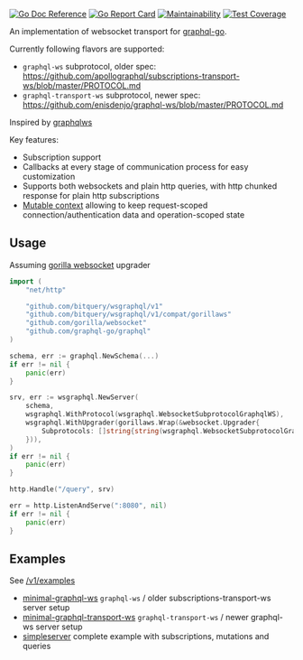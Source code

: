 [![Go Doc Reference](https://godoc.org/github.com/bitquery/wsgraphql/v1?status.svg)](https://godoc.org/github.com/bitquery/wsgraphql/v1)
[![Go Report Card](https://goreportcard.com/badge/github.com/bitquery/wsgraphql)](https://goreportcard.com/report/github.com/bitquery/wsgraphql)
[![Maintainability](https://api.codeclimate.com/v1/badges/c626b5f2399b044bdebf/maintainability)](https://codeclimate.com/github/bitquery/wsgraphql)
[![Test Coverage](https://api.codeclimate.com/v1/badges/c626b5f2399b044bdebf/test_coverage)](https://codeclimate.com/github/bitquery/wsgraphql)

An implementation of websocket transport for
[graphql-go](https://github.com/graphql-go/graphql).

Currently following flavors are supported:

- `graphql-ws` subprotocol, older spec: https://github.com/apollographql/subscriptions-transport-ws/blob/master/PROTOCOL.md
- `graphql-transport-ws` subprotocol, newer spec: https://github.com/enisdenjo/graphql-ws/blob/master/PROTOCOL.md

Inspired by [graphqlws](https://github.com/functionalfoundry/graphqlws)

Key features:

- Subscription support
- Callbacks at every stage of communication process for easy customization 
- Supports both websockets and plain http queries, with http chunked response for plain http subscriptions
- [Mutable context](https://godoc.org/github.com/bitquery/wsgraphql/v1/mutable) allowing to keep request-scoped 
  connection/authentication data and operation-scoped state

Usage
-----

Assuming [gorilla websocket](https://github.com/gorilla/websocket) upgrader

```go
import (
	"net/http"

	"github.com/bitquery/wsgraphql/v1"
	"github.com/bitquery/wsgraphql/v1/compat/gorillaws"
	"github.com/gorilla/websocket"
	"github.com/graphql-go/graphql"
)
```

```go
schema, err := graphql.NewSchema(...)
if err != nil {
	panic(err)
}

srv, err := wsgraphql.NewServer(
	schema,
	wsgraphql.WithProtocol(wsgraphql.WebsocketSubprotocolGraphqlWS),
	wsgraphql.WithUpgrader(gorillaws.Wrap(&websocket.Upgrader{
		Subprotocols: []string{string(wsgraphql.WebsocketSubprotocolGraphqlWS)},
	})),
)
if err != nil {
	panic(err)
}

http.Handle("/query", srv)

err = http.ListenAndServe(":8080", nil)
if err != nil {
	panic(err)
}
```

Examples
--------

See [/v1/examples](/v1/examples)
- [minimal-graphql-ws](/v1/examples/minimal-graphql-ws) `graphql-ws` / older subscriptions-transport-ws server setup
- [minimal-graphql-transport-ws](/v1/examples/minimal-graphql-transport-ws) `graphql-transport-ws` / newer graphql-ws server setup
- [simpleserver](/v1/examples/simpleserver) complete example with subscriptions, mutations and queries
